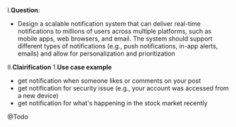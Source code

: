 I.**Question**:
- Design a scalable notification system that can deliver real-time notifications to millions of users across multiple platforms, such as mobile apps, web browsers, and email. The system should support different types of notifications (e.g., push notifications, in-app alerts, emails) and allow for personalization and prioritization

II.**Clairification**
1.**Use case example**
- get notification when someone likes or comments on your post
- get notification for security issue (e.g., your account was accessed from a new device)
- get notification for what's happening in the stock market recently

@Todo




